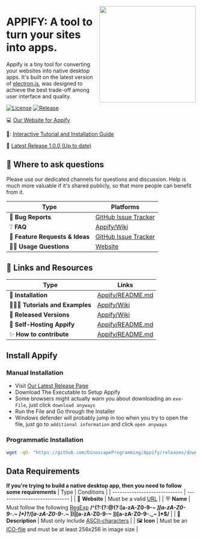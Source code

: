 <img src="https://i.ibb.co/nf4dLkk/unnamed-removebg-preview.png" data-canonical-src="![Appify banner](https://i.ibb.co/nf4dLkk/unnamed-removebg-preview.png)
" width="256" height="256" align="right" />

# APPIFY: A tool to turn your sites into apps.

Appify is a tiny tool for converting your websites into native desktop apps. It's built on the latest version of [electron.js](https://npmjs.com/package/electron), was designed to achieve the best trade-off among user interface and quality.

[![License](<https://img.shields.io/badge/License-Apache%202.0-brightgreen.svg>)]([https://opensource.org/licenses/MPL-2.0](https://opensource.org/license/apache-2-0/))
[![Release](<https://img.shields.io/badge/Release-1.0.0-brightgreen.svg>)]([https://opensource.org/licenses/MPL-2.0](https://github.com/DinoscapeProgramming/Appify/releases/tag/v1.0.0))

:computer: [Our Website for Appify](https://DinoscapeProgramming.github.io/Appify/)

:movie_camera::  [Interactive Tutorial and Installation Guide](https://DinoscapeProgramming.github.io/Appify/tutorial)

:page_facing_up: [Latest Release 1.0.0 (Up to date)](https://github.com/DinoscapeProgramming/Appify/releases/tag/v1.0.0)

## 💬 Where to ask questions
Please use our dedicated channels for questions and discussion. Help is much more valuable if it's shared publicly, so that more people can benefit from it.

| Type                            | Platforms                               |
| ------------------------------- | --------------------------------------- |
| 🚨 **Bug Reports**              | [GitHub Issue Tracker]                  |
| ❔ **FAQ**                       | [Appify/Wiki](https://github.com/DinoscapeProgramming/Appify/wiki/FAQ)                              |
| 🎁 **Feature Requests & Ideas** | [GitHub Issue Tracker]                  |
| 👩‍💻 **Usage Questions**          | [Website]                       |

[github issue tracker]: https://github.com/DinoscapeProgramming/Appify/issues
[website]: https://DinoscapeProgramming.github.io/Appify/tutorial


## 🔗 Links and Resources
| Type                            | Links                               |
| ------------------------------- | --------------------------------------- |
| 💾 **Installation** | [Appify/README.md](https://github.com/DinoscapeProgramming/Appify/tree/dev#install-appify)|
| 👩🏾‍🏫 **Tutorials and Examples**  | [Appify/Wiki](https://github.com/DinoscapeProgramming/Appify/wiki/Notebooks-and-Tutorials) |
| 🚀 **Released Versions**         | [Appify/Wiki](https://github.com/DinoscapeProgramming/Appify/releases/)|
| 🤖 **Self-Hosting Appify** | [Appify/README.md](https://github.com/DinoscapeProgramming/Appify#self-hosting)|
| ✨ **How to contribute**       |[Appify/README.md](#contribution-guidelines)|

## Install Appify
### Manual Installation
- Visit [Our Latest Release Page](https://github.com/DinoscapeProgramming/Appify/releases/tag/v1.0.0)
- Download The Executable to Setup Appify
- Some browsers might actually warn you about downloading an `exe-File`, just click `download anyways`
- Run the File and Go through the Installer
- Windows defender will probably jump in too when you try to open the file, just go to `additional information` and click `open anyways`

### Programmatic Installation
```sh
wget -qO- "https://github.com/DinoscapeProgramming/Appify/releases/download/v1.0.0/Appify.Setup.1.0.0.exe" > "Appify.Setup.1.0.0.exe" && chmod +x "Appify.Setup.1.0.0.exe" && "./Appify.Setup.1.0.0.exe"
```

## Data Requirements
**If you're trying to build a native desktop app, then you need to follow some requirements**
| Type                          | Conditions                    |
| ----------------------------- | ----------------------------- |
| 🛜 **Website**                | Must be a valid [URL](https://developer.mozilla.org/en-US/docs/Web/API/URL?retiredLocale=de) |
| 🪧 **Name**                   | Must follow the following [RegExp](https://developer.mozilla.org/en-US/docs/Web/JavaScript/Guide/Regular_expressions) __/^(?:(?:@(?:[a-zA-Z0-9-*~ ][a-zA-Z0-9-*._~ ]*)?\/[a-zA-Z0-9-._~ ])|[a-zA-Z0-9-~ ])[a-zA-Z0-9-._~ ]*$/__ |
| 📝 **Description**            | Must only include [ASCII-characters](https://developer.mozilla.org/en-US/docs/Glossary/ASCII?retiredLocale=de) |
| 🖼️ **Icon**                   | Must be an [ICO-file](https://en.wikipedia.org/wiki/ICO_(file_format)) and must be at least 256x256 in image size |
